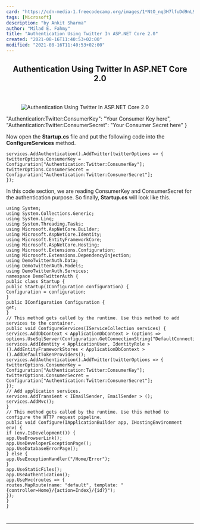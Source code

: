 ```yaml
---
card: "https://cdn-media-1.freecodecamp.org/images/1*NtO_nq3H7lfuDd9nL9pRWg.jpeg"
tags: [Microsoft]
description: "by Ankit Sharma"
author: "Milad E. Fahmy"
title: "Authentication Using Twitter In ASP.NET Core 2.0"
created: "2021-08-16T11:40:53+02:00"
modified: "2021-08-16T11:40:53+02:00"
---
```

<div class="site-wrapper">
<main id="site-main" class="site-main outer">
<div class="inner">
<article class="post-full post tag-microsoft tag-twitter tag-authentication tag-technology tag-programming ">
<header class="post-full-header">
<h1 class="post-full-title">Authentication Using Twitter In ASP.NET Core 2.0</h1>
</header>
<figure class="post-full-image">
<picture>
<source media="(max-width: 700px)" sizes="1px" srcset="data:image/gif;base64,R0lGODlhAQABAIAAAAAAAP///yH5BAEAAAAALAAAAAABAAEAAAIBRAA7 1w">
<source media="(min-width: 701px)" sizes="(max-width: 800px) 400px,
(max-width: 1170px) 700px,
1400px" srcset="https://cdn-media-1.freecodecamp.org/images/1*NtO_nq3H7lfuDd9nL9pRWg.jpeg 300w,
https://cdn-media-1.freecodecamp.org/images/1*NtO_nq3H7lfuDd9nL9pRWg.jpeg 600w,
https://cdn-media-1.freecodecamp.org/images/1*NtO_nq3H7lfuDd9nL9pRWg.jpeg 1000w,
https://cdn-media-1.freecodecamp.org/images/1*NtO_nq3H7lfuDd9nL9pRWg.jpeg 2000w">
<img onerror="this.style.display='none'" src="https://cdn-media-1.freecodecamp.org/images/1*NtO_nq3H7lfuDd9nL9pRWg.jpeg" alt="Authentication Using Twitter In ASP.NET Core 2.0">
</picture>
</figure>
<section class="post-full-content">
<div class="post-content medium-migrated-article">
"Authentication:Twitter:ConsumerKey": "Your Consumer Key here",
"Authentication:Twitter:ConsumerSecret": "Your Consumer Secret here"
}</code></pre><p>Now open the <strong>Startup.cs</strong> file and put the following code into the <strong>ConfigureServices</strong> method.</p><pre><code class="language-cs">services.AddAuthentication().AddTwitter(twitterOptions =&gt; {
twitterOptions.ConsumerKey = Configuration["Authentication:Twitter:ConsumerKey"];
twitterOptions.ConsumerSecret = Configuration["Authentication:Twitter:ConsumerSecret"];
});</code></pre><p>In this code section, we are reading ConsumerKey and ConsumerSecret for the authentication purpose. So finally, <strong>Startup.cs</strong><em> </em>will look like this.</p><pre><code class="language-cs">using System;
using System.Collections.Generic;
using System.Linq;
using System.Threading.Tasks;
using Microsoft.AspNetCore.Builder;
using Microsoft.AspNetCore.Identity;
using Microsoft.EntityFrameworkCore;
using Microsoft.AspNetCore.Hosting;
using Microsoft.Extensions.Configuration;
using Microsoft.Extensions.DependencyInjection;
using DemoTwitterAuth.Data;
using DemoTwitterAuth.Models;
using DemoTwitterAuth.Services;
namespace DemoTwitterAuth {
public class Startup {
public Startup(IConfiguration configuration) {
Configuration = configuration;
}
public IConfiguration Configuration {
get;
}
// This method gets called by the runtime. Use this method to add services to the container.
public void ConfigureServices(IServiceCollection services) {
services.AddDbContext &lt; ApplicationDbContext &gt; (options =&gt; options.UseSqlServer(Configuration.GetConnectionString("DefaultConnection")));
services.AddIdentity &lt; ApplicationUser, IdentityRole &gt; ().AddEntityFrameworkStores &lt; ApplicationDbContext &gt; ().AddDefaultTokenProviders();
services.AddAuthentication().AddTwitter(twitterOptions =&gt; {
twitterOptions.ConsumerKey = Configuration["Authentication:Twitter:ConsumerKey"];
twitterOptions.ConsumerSecret = Configuration["Authentication:Twitter:ConsumerSecret"];
});
// Add application services.
services.AddTransient &lt; IEmailSender, EmailSender &gt; ();
services.AddMvc();
}
// This method gets called by the runtime. Use this method to configure the HTTP request pipeline.
public void Configure(IApplicationBuilder app, IHostingEnvironment env) {
if (env.IsDevelopment()) {
app.UseBrowserLink();
app.UseDeveloperExceptionPage();
app.UseDatabaseErrorPage();
} else {
app.UseExceptionHandler("/Home/Error");
}
app.UseStaticFiles();
app.UseAuthentication();
app.UseMvc(routes =&gt; {
routes.MapRoute(name: "default", template: "{controller=Home}/{action=Index}/{id?}");
});
}
}
</div>
<hr>
</section>
</article>
</div>
</main>
</div>
<!-- Google Tag Manager (noscript) -->
<!-- End Google Tag Manager (noscript) -->
